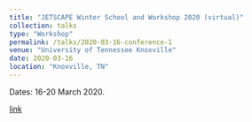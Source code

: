 ```yaml
---
title: "JETSCAPE Winter School and Workshop 2020 (virtual)"
collection: talks
type: "Workshop"
permalink: /talks/2020-03-16-conference-1
venue: "University of Tennessee Knoxville"
date: 2020-03-16
location: "Knoxville, TN"
---
```


Dates: 16-20 March 2020.

[link](https://indico.bnl.gov/event/6998/)
